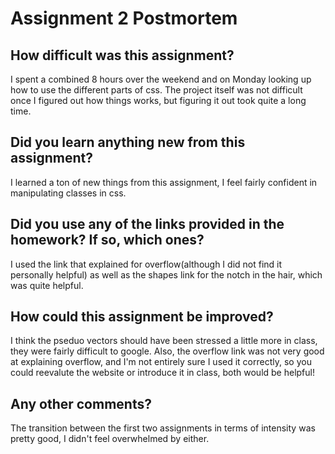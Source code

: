 # Assignment 2 Postmortem

## How difficult was this assignment?
I spent a combined 8 hours over the weekend and on Monday looking up how to use the different parts of css. The project itself was not difficult once I figured out how things works, but figuring it out took quite a long time. 


## Did you learn anything new from this assignment?
I learned a ton of new things from this assignment, I feel fairly confident in manipulating classes in css. 


## Did you use any of the links provided in the homework? If so, which ones?
I used the link that explained for overflow(although I did not find it personally helpful) as well as the shapes link for the notch in the hair, which was quite helpful. 



## How could this assignment be improved?
I think the pseduo vectors should have been stressed a little more in class, they were fairly difficult to google. Also, the overflow link was not very good at explaining overflow, and I'm not entirely sure I used it correctly, so you could reevalute the website or introduce it in class, both would be helpful!


## Any other comments?
The transition between the first two assignments in terms of intensity was pretty good, I didn't feel overwhelmed by either. 